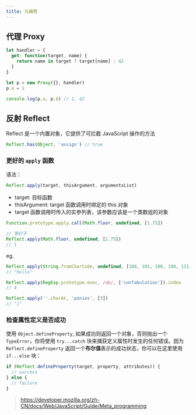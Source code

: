 ```yaml
---
title: 元编程
---
```


## 代理 Proxy

```js
let handler = {
  get: function(target, name) {
    return name in target ? target[name] : 42
  }
}

let p = new Proxy({}, handler)
p.a = 1

console.log(p.a, p.b) // 1, 42
```

## 反射 Reflect

Reflect 是一个内置对象，它提供了可拦截 JavaScript 操作的方法

```js
Reflect.has(Object, 'assign') // true
```

### 更好的 `apply` 函数

语法：

```js
Reflect.apply(target, thisArgument, argumentsList)
```

- target: 目标函数
- thisArgument: target 函数调用时绑定的 this 对象
- target 函数调用时传入的实参列表，该参数应该是一个类数组的对象

```js
Function.prototype.apply.call(Math.floor, undefined, [1.75])

// 等价于
Reflect.apply(Math.floor, undefined, [1.75])
// 1
```

eg.

```js
Reflect.apply(String.fromCharCode, undefined, [104, 101, 108, 108, 111])
// "hello"

Reflect.apply(RegExp.prototype.exec, /ab/, ['confabulation']).index
// 4

Reflect.apply(''.charAt, 'ponies', [3])
// "i"
```

### 检查属性定义是否成功

使用 `Object.defineProperty`, 如果成功则返回一个对象，否则抛出一个 `TypeError`，你将使用 `try...catch` 块来捕获定义属性时发生的任何错误。因为 `Reflect.defineProperty` 返回一个**布尔值**表示的成功状态，你可以在这里使用 `if...else` 块：

```js
if (Reflect.defineProperty(target, property, attributes)) {
  // success
} else {
  // failure
}
```

> https://developer.mozilla.org/zh-CN/docs/Web/JavaScript/Guide/Meta_programming